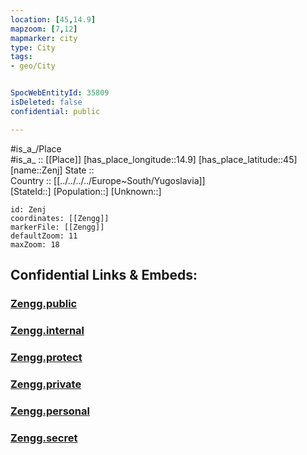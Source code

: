 ```yaml
---
location: [45,14.9] 
mapzoom: [7,12] 
mapmarker: city 
type: City
tags:
- geo/City


SpocWebEntityId: 35809
isDeleted: false
confidential: public

---
```

#is_a_/Place  
#is_a_ :: [[Place]] 
[has_place_longitude::14.9] 
[has_place_latitude::45] 
[name::Zenj] 
State ::  
Country :: [[../../../../Europe~South/Yugoslavia]]  
[StateId::] 
[Population::] 
[Unknown::] 


```leaflet
id: Zenj
coordinates: [[Zengg]] 
markerFile: [[Zengg]] 
defaultZoom: 11 
maxZoom: 18
```


## Confidential Links & Embeds: 

### [Zengg.public](/_public/\Earth\Continent\Europe\Europe~Central\Croatia\Counties\Licko-SenjskaZengg.public.md) 

### [Zengg.internal](/_internal/\Earth\Continent\Europe\Europe~Central\Croatia\Counties\Licko-SenjskaZengg.internal.md) 

### [Zengg.protect](/_protect/\Earth\Continent\Europe\Europe~Central\Croatia\Counties\Licko-SenjskaZengg.protect.md) 

### [Zengg.private](/_private/\Earth\Continent\Europe\Europe~Central\Croatia\Counties\Licko-SenjskaZengg.private.md) 

### [Zengg.personal](/_personal/\Earth\Continent\Europe\Europe~Central\Croatia\Counties\Licko-SenjskaZengg.personal.md) 

### [Zengg.secret](/_secret/\Earth\Continent\Europe\Europe~Central\Croatia\Counties\Licko-SenjskaZengg.secret.md)

